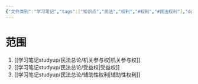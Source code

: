 ```yaml
---
{"文件类别":"学习笔记","tags":["知识点","民法","权利","#权利","#民法权利"],"dg-publish":true,"permalink":"/学习笔记studyup/民法总论/一般社员权/","dgPassFrontmatter":true,"created":"2024-10-27T16:38:47.568+08:00","updated":"2024-11-01T14:31:59.855+08:00"}
---
```


# 范围
1. [[学习笔记studyup/民法总论/机关参与权\|机关参与权]]
2. [[学习笔记studyup/民法总论/受益权\|受益权]]
3. [[学习笔记studyup/民法总论/辅助性权利\|辅助性权利]]